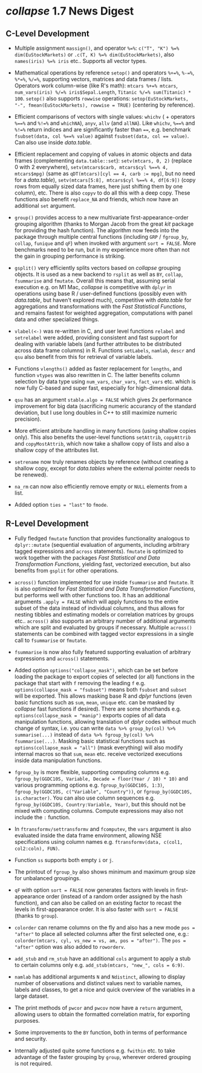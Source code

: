 # *collapse* 1.7 News Digest

## C-Level Development

* Multiple assignment `massign()`, and operator `%=%`: `c("T", "K") %=% dim(EuStockMarkets)` or `.c(T, K) %=% dim(EuStockMarkets)`, also `names(iris) %=% iris` etc.. Supports all vector types. 

* Mathematical operations by reference `setop()` and operators `%+=%`, `%-=%`, `%*=%`, `%/=%`, supporting vectors, matrices and data frames / lists. Operators work column-wise (like R's math): `mtcars %+=% mtcars`, `num_vars(iris) %/=% iris$Sepal.Length`, `Titanic %/=% sum(Titanic) * 100`. `setop()` also supports `rowwise` operations: `setop(EuStockMarkets, "-", fmean(EuStockMarkets), rowwise = TRUE)` (centering by reference). 

* Efficient comparisons of vectors with single values: `whichv` ( + operators `%==%` and `%!=%` and `whichNA`), `anyv`, `allv` (and `allNA`). Like `whichv`, `%==%` and `%!=%` return indices and are significantly faster than `==`, e.g. benchmark `fsubset(data, col %==% value)` against `fsubset(data, col == value)`. Can also use inside *data.table*. 

* Efficient replacement and copying of values in atomic objects and data frames (complementing `data.table::set`): `setv(mtcars, 0, 2)` (replace 0 with 2 everywhere), `setv(mtcars$carb, mtcars$cyl %==% 4, mtcars$mpg)` (same as `qDT(mtcars)[cyl == 4, carb := mpg]`, but no need for a *data.table*), `setv(mtcars[5:8], mtcars$cyl %==% 4, df[6:9])` (copy rows from equally sized data frames, here just shifting them by one column), etc. There is also `copyv` to do all this with a deep copy. These functions also benefit `replace_NA` and friends, which now have an additional `set` argument. 

* `group()` provides access to a new multivariate first-appearance-order grouping algorithm (thanks to Morgan Jacob from the great *kit* package for providing the hash function). The algorithm now feeds into the package through multiple central functions (including `GRP` / `fgroup_by`, `collap`, `funique` and `qF`) when invoked with argument `sort = FALSE`. More benchmarks need to be run, but in my experience more often than not the gain in grouping performance is striking. 

* `gsplit()` very efficiently splits vectors based on *collapse* grouping objects. It is used as a new backend to `rsplit` as well as `BY`, `collap`, `fsummarise` and `fmutate`. Overall this means that, assuming serial execution e.g. on M1 Mac, *collapse* is competitive with `dplyr` in operations using base R / user-defined functions (possibly even with *data.table*, but haven't explored much), competitive with *data.table* for aggregations and transformations with the *Fast Statistical Functions*, and remains fastest for weighted aggregation, computations with panel data and other specialized things. 

* `vlabel(<-)` was re-written in C, and user level functions `relabel` and `setrelabel` were added, providing consistent and fast support for dealing with variable labels (and further attributes to be distributed across data frame columns) in R. Functions `setLabels`, `namlab`, `descr` and `qsu` also benefit from this for retrieval of variable labels. 

* Functions `vlengths()` added as faster replacement for `lengths`, and function `vtypes` was also rewritten in C. The latter benefits column selection by data type using `num_vars`, `char_vars`, `fact_vars` etc. which is now fully C-based and super fast, especially for high-dimensional data. 

* `qsu` has an argument `stable.algo = FALSE` which gives 2x performance improvement for big data (sacrificing numeric accurancy of the standard deviation, but I use long doubles in C++ to still maximize numeric precision). 

* More efficient attribute handling in many functions (using shallow copies only). This also benefits the user-level functions `setAttrib`, `copyAttrib` and `copyMostAttrib`, which now take a shallow copy of lists and also a shallow copy of the attributes list. 

* `setrename` now truly renames objects by reference (without creating a shallow copy, except for *data.tables* where the external pointer needs to be renewed).

* `na_rm` can now also efficiently remove empty or `NULL` elements from a list.

* Added option `ties = "last"` to `fmode`. 

## R-Level Development

* Fully fledged `fmutate` function that provides functionality analogous to `dplyr::mutate` (sequential evaluation of arguments, including arbitrary tagged expressions and `across` statements). `fmutate` is optimized to work together with the packages *Fast Statistical and Data Transformation Functions*, yielding fast, vectorized execution, but also benefits from `gsplit` for other operations. 

* `across()` function implemented for use inside `fsummarise` and `fmutate`. It is also optimized for *Fast Statistical and Data Transformation Functions*, but performs well with other functions too. It has an additional arguments `.apply = FALSE` which will apply functions to the entire subset of the data instead of individual columns, and thus allows for nesting tibbles and estimating models or correlation matrices by groups etc.. `across()` also supports an arbitrary number of additional arguments which are split and evaluated by groups if necessary. Multiple `across()` statements can be combined with tagged vector expressions in a single call to `fsummarise` or `fmutate`. 

* `fsummarise` is now also fully featured supporting evaluation of arbitrary expressions and `across()` statements. 

* Added option `options("collapse_mask")`, which can be set before loading the package to export copies of selected (or all) functions in the package that start with `f` removing the leading `f` e.g. `options(collapse_mask = "fsubset")` means both `fsubset` and `subset` will be exported. This allows masking base R and *dplyr* functions (even basic functions such as `sum`, `mean`, `unique` etc. can be masked by *collapse* fast functions if desired). There are some shorthands e.g. `options(collapse_mask = "manip")` exports copies of all data manipulation functions, allowing translation of *dplyr* codes without much change of syntax, i.e. you can write `data %>% group_by(col) %>% summarise(...)` instead of `data %>% fgroup_by(col) %>% fsummarise(...)`. Masking basic statistical functions such as `options(collapse_mask = "all")` (mask everything) will also modify internal macros so that `sum`, `mean` etc. receive vectorized executions inside data manipulation functions. 
    
* `fgroup_by` is more flexible, supporting computing columns e.g. `fgroup_by(GGDC10S, Variable, Decade = floor(Year / 10) * 10)` and various programming options e.g. `fgroup_by(GGDC10S, 1:3)`, `fgroup_by(GGDC10S, c("Variable", "Country"))`, or `fgroup_by(GGDC10S, is.character)`. You can also use column sequences e.g. `fgroup_by(GGDC10S, Country:Variable, Year)`, but this should not be mixed with computing columns. Compute expressions may also not include the `:` function. 

* In `ftransformv/settransformv` and `fcomputev`, the `vars` argument is also evaluated inside the data frame environment, allowing NSE specifications using column names e.g. `ftransformv(data, c(col1, col2:coln), FUN)`.

* Function `ss` supports both empty `i` or `j`. 

* The printout of `fgroup_by` also shows minimum and maximum group size for unbalanced groupings. 

* `qF` with option `sort = FALSE` now generates factors with levels in first-appearance order (instead of a random order assigned by the hash function), and can also be called on an existing factor to recast the levels in first-appearance order. It is also faster with `sort = FALSE` (thanks to `group`). 

* `colorder` can rename columns on the fly and also has a new mode `pos = "after"` to place all selected  columns after the first selected one, e.g.: `colorder(mtcars, cyl, vs_new = vs, am, pos = "after")`. The `pos = "after"` option was also added to `roworderv`. 

+ `add_stub` and `rm_stub` have an additional `cols` argument to apply a stub to certain columns only e.g. `add_stub(mtcars, "new_", cols = 6:9)`.

* `namlab` has additional arguments `N` and `Ndistinct`, allowing to display number of observations and distinct values next to variable names, labels and classes, to get a nice and quick overview of the variables in a large dataset. 

* The print methods of `pwcor` and `pwcov` now have a `return` argument, allowing users to obtain the formatted correlation matrix, for exporting purposes. 

* Some improvements to the `BY` function, both in terms of performance and security. 

* Internally adjusted quite some functions e.g. `fwithin` etc. to take advantage of the faster grouping by `group`, wherever ordered grouping is not required. 


